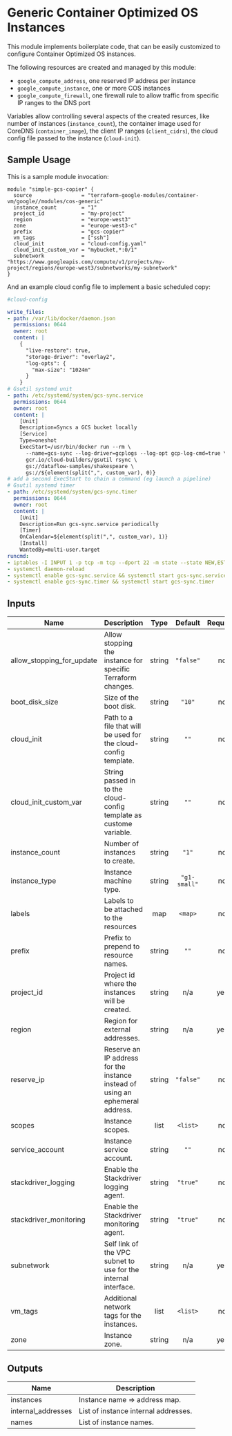 # Generic Container Optimized OS Instances

This module implements boilerplate code, that can be easily customized to configure Container Optimized OS instances.

The following resources are created and managed by this module:

* `google_compute_address`, one reserved IP address per instance
* `google_compute_instance`, one or more COS instances
* `google_compute_firewall`, one firewall rule to allow traffic from specific IP ranges to the DNS port

Variables allow controlling several aspects of the created resurces, like number of instances (`instance_count`), the container image used for CoreDNS (`container_image`), the client IP ranges (`client_cidrs`), the cloud config file passed to the instance (`cloud-init`).

## Sample Usage

This is a sample module invocation:

```hcl
module "simple-gcs-copier" {
  source                = "terraform-google-modules/container-vm/google//modules/cos-generic"
  instance_count        = "1"
  project_id            = "my-project"
  region                = "europe-west3"
  zone                  = "europe-west3-c"
  prefix                = "gcs-copier"
  vm_tags               = ["ssh"]
  cloud_init            = "cloud-config.yaml"
  cloud_init_custom_var = "mybucket,*:0/1"
  subnetwork            = "https://www.googleapis.com/compute/v1/projects/my-project/regions/europe-west3/subnetworks/my-subnetwork"
}
```

And an example cloud config file to implement a basic scheduled copy:

```yml
#cloud-config

write_files:
- path: /var/lib/docker/daemon.json
  permissions: 0644
  owner: root
  content: |
    {
      "live-restore": true,
      "storage-driver": "overlay2",
      "log-opts": {
        "max-size": "1024m"
      }
    }
# Gsutil systemd unit
- path: /etc/systemd/system/gcs-sync.service
  permissions: 0644
  owner: root
  content: |
    [Unit]
    Description=Syncs a GCS bucket locally
    [Service]
    Type=oneshot
    ExecStart=/usr/bin/docker run --rm \
      --name=gcs-sync --log-driver=gcplogs --log-opt gcp-log-cmd=true \
      gcr.io/cloud-builders/gsutil rsync \
      gs://dataflow-samples/shakespeare \
      gs://${element(split(",", custom_var), 0)}
# add a second ExecStart to chain a command (eg launch a pipeline)
# Gsutil systemd timer
- path: /etc/systemd/system/gcs-sync.timer
  permissions: 0644
  owner: root
  content: |
    [Unit]
    Description=Run gcs-sync.service periodically
    [Timer]
    OnCalendar=${element(split(",", custom_var), 1)}
    [Install]
    WantedBy=multi-user.target
runcmd:
- iptables -I INPUT 1 -p tcp -m tcp --dport 22 -m state --state NEW,ESTABLISHED -j ACCEPT
- systemctl daemon-reload
- systemctl enable gcs-sync.service && systemctl start gcs-sync.service
- systemctl enable gcs-sync.timer && systemctl start gcs-sync.timer
```

<!-- BEGINNING OF PRE-COMMIT-TERRAFORM DOCS HOOK -->
## Inputs

| Name | Description | Type | Default | Required |
|------|-------------|:----:|:-----:|:-----:|
| allow\_stopping\_for\_update | Allow stopping the instance for specific Terraform changes. | string | `"false"` | no |
| boot\_disk\_size | Size of the boot disk. | string | `"10"` | no |
| cloud\_init | Path to a file that will be used for the cloud-config template. | string | `""` | no |
| cloud\_init\_custom\_var | String passed in to the cloud-config template as custome variable. | string | `""` | no |
| instance\_count | Number of instances to create. | string | `"1"` | no |
| instance\_type | Instance machine type. | string | `"g1-small"` | no |
| labels | Labels to be attached to the resources | map | `<map>` | no |
| prefix | Prefix to prepend to resource names. | string | `""` | no |
| project\_id | Project id where the instances will be created. | string | n/a | yes |
| region | Region for external addresses. | string | n/a | yes |
| reserve\_ip | Reserve an IP address for the instance instead of using an ephemeral address. | string | `"false"` | no |
| scopes | Instance scopes. | list | `<list>` | no |
| service\_account | Instance service account. | string | `""` | no |
| stackdriver\_logging | Enable the Stackdriver logging agent. | string | `"true"` | no |
| stackdriver\_monitoring | Enable the Stackdriver monitoring agent. | string | `"true"` | no |
| subnetwork | Self link of the VPC subnet to use for the internal interface. | string | n/a | yes |
| vm\_tags | Additional network tags for the instances. | list | `<list>` | no |
| zone | Instance zone. | string | n/a | yes |

## Outputs

| Name | Description |
|------|-------------|
| instances | Instance name => address map. |
| internal\_addresses | List of instance internal addresses. |
| names | List of instance names. |

<!-- END OF PRE-COMMIT-TERRAFORM DOCS HOOK -->
